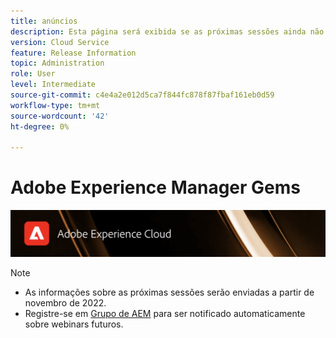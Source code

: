 ```yaml
---
title: anúncios
description: Esta página será exibida se as próximas sessões ainda não estiverem definidas.
version: Cloud Service
feature: Release Information
topic: Administration
role: User
level: Intermediate
source-git-commit: c4e4a2e012d5ca7f844fc878f87fbaf161eb0d59
workflow-type: tm+mt
source-wordcount: '42'
ht-degree: 0%

---
```


# Adobe Experience Manager Gems

![](/help/assets/ADX_Gems.png)

>[!NOTE]
>
>* As informações sobre as próximas sessões serão enviadas a partir de novembro de 2022.
>* Registre-se em [Grupo de AEM](https://aem-augs.adobe.com/) para ser notificado automaticamente sobre webinars futuros.